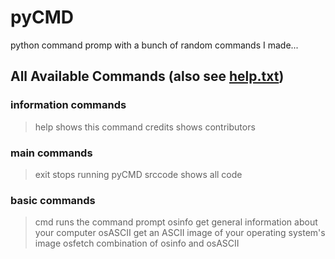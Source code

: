 # pyCMD
python command promp with a bunch of random commands I made...

## All Available Commands (also see [help.txt](https://github.com/HYKANTUS/pyCMD/blob/main/help.txt "help file"))

### information commands

> help        shows this command
> credits     shows contributors

### main commands

> exit        stops running pyCMD
> srccode     shows all code

### basic commands

> cmd         runs the command prompt
> osinfo      get general information about your computer
> osASCII     get an ASCII image of your operating system's image
> osfetch     combination of osinfo and osASCII
